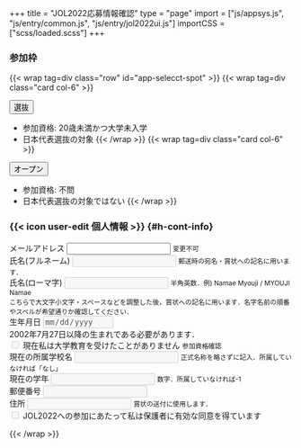 +++
title = "JOL2022応募情報確認"
type = "page"
import = ["js/appsys.js", "js/entry/common.js", "js/entry/jol2022ui.js"]
importCSS = ["scss/loaded.scss"]
+++

### 参加枠

{{< wrap tag=div class="row" id="app-selecct-spot" >}}
{{< wrap tag=div class="card col-6" >}}
<!-- <button id="select-spot-flag" onclick="updateSpot('flag')" class="btn btn-template-main w-100"><i class="fas fa-flag fa-fw"></i>選抜</button> -->
<button id="select-spot-flag" class="btn btn-template-main w-100"><i class="fas fa-flag fa-fw"></i>選抜</button>

- 参加資格: 20歳未満かつ大学未入学
- 日本代表選抜の対象
{{< /wrap >}}
{{< wrap tag=div class="card col-6" >}}
<!-- <button id="select-spot-award" onclick="updateSpot('award')" class="btn btn-template-main w-100"><i class="fas fa-circle-notch fa-fw"></i>オープン</button> -->

<button id="select-spot-award" class="btn btn-template-main w-100"><i class="fas fa-circle-notch fa-fw"></i>オープン</button>

- 参加資格: 不問
- 日本代表選抜の対象ではない
{{< /wrap >}}

### {{< icon user-edit 個人情報 >}} {#h-cont-info}

<div id="app-cont-info" class="mb-4">
    <form onsubmit="infoSubmit(); return false;" class="needs-validation">
    <!-- <form onsubmit="proceed(1,2); return false;" class="needs-validation"> -->
        <input disabled id="input-spot" hidden>
        <div class="form-group">
          <label for="input-email">メールアドレス</label>
          <input readonly type="email" class="form-control user-email" id="input-email" aria-describedby="input-emailHelp">
          <small id="input-emailHelp" class="form-text text-muted">変更不可</small>
        </div>
        <div class="form-group was-validated">
          <label for="input-name">氏名(フルネーム)</label>
          <input disabled required class="form-control" id="input-name">
          <small id="input-name-roman-help" class="form-text text-muted">郵送時の宛名・賞状への記名に用います．</small>
        </div>
        <div class="form-group was-validated">
            <label for="input-name-roman">氏名(ローマ字)</label>
            <input disabled required pattern="^[0-9A-Za-z\s]+$" class="form-control" id="input-name-roman" aria-describedby="input-name-roman-help">
            <small id="input-name-roman-help" class="form-text text-muted">半角英数．例) Namae Myouji / MYOUJI Namae<br>こちらで大文字小文字・スペースなどを調整した後，賞状への記名に用います．名字名前の順番やスペルが希望通りか確認してください．</small>
        </div>
        <div id="form-birthdate" class="form-group was-validated">
            <label for="input-birthdate">生年月日</label>
            <input disabled required min="2002-07-27" type="date" class="form-control" id="input-birthdate">
            <div class="invalid-feedback">2002年7月27日以降の生まれである必要があります．</div>
        </div>
        <div class="form-group was-validated spot-award-delete">
            <div class="form-check">
                <input disabled required type="checkbox" class="form-check-input" id="input-pre-university" aria-describedby="input-pre-university-help">
                <label class="form-check-label" for="input-pre-university">現在私は大学教育を受けたことがありません</label>
                <small id="input-pre-university-help" class="form-text text-muted">参加資格確認</small>
            </div>
        </div>
        <div class="form-group was-validated spot-award-delete">
            <label for="input-school-name">現在の所属学校名</label>
            <input disabled required type="text" class="form-control" id="input-school-name" aria-describedby="input-school-name-help">
            <small id="input-school-name-help" class="form-text text-muted">正式名称を略さずに記入．所属していなければ「なし」</small>
        </div>
        <div class="form-group was-validated spot-award-delete">
            <label for="input-grade">現在の学年</label>
            <input disabled required type="number" class="form-control" id="input-grade" aria-describedby="input-grade-help">
            <small id="input-grade-help" class="form-text text-muted">数字．所属していなければ-1</small>
        </div>
        <div class="form-group was-validated">
            <label for="input-zipcode">郵便番号</label>
            <input disabled required pattern="^[0-9]+$" class="form-control" id="input-zipcode" aria-describedby="input-zipcode-help">
            <small id="input-zipcode-help" class="form-text text-muted"></small>
        </div>
        <div class="form-group was-validated">
            <label for="input-address">住所</label>
            <input disabled required class="form-control" id="input-address" aria-describedby="input-address-help">
            <small id="input-address-help" class="form-text text-muted">賞状の送付に使用します．</small>
        </div>
        <div class="form-group was-validated spot-award-delete">
            <div class="form-check">
                <input required disabled type="checkbox" class="form-check-input" id="input-pa" aria-describedby="input-pa-help">
                <label class="form-check-label" for="input-pa">JOL2022への参加にあたって私は保護者に有効な同意を得ています</label>
            </div>
        </div>
        <!-- <button id="update-info" type="submit" disabled class="btn btn-template-primary w-100">更新する</button> -->
      </form>
</div>
{{< /wrap >}}
